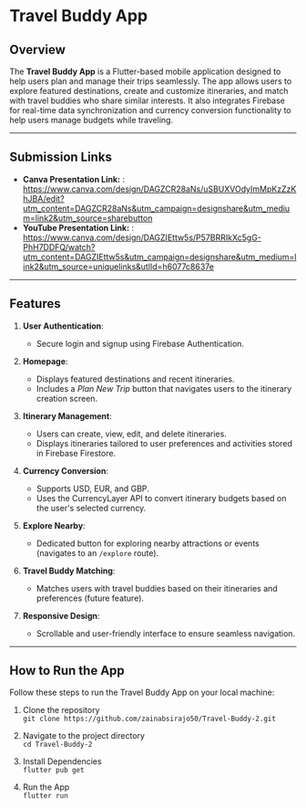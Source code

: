 # Travel Buddy App

## Overview

The **Travel Buddy App** is a Flutter-based mobile application designed to help users plan and manage their trips seamlessly. The app allows users to explore featured destinations, create and customize itineraries, and match with travel buddies who share similar interests. It also integrates Firebase for real-time data synchronization and currency conversion functionality to help users manage budgets while traveling.

---

## Submission Links

- **Canva Presentation Link:** : https://www.canva.com/design/DAGZCR28aNs/uSBUXVOdyImMpKzZzKhJBA/edit?utm_content=DAGZCR28aNs&utm_campaign=designshare&utm_medium=link2&utm_source=sharebutton
- **YouTube Presentation Link:** : https://www.canva.com/design/DAGZIEttw5s/P57BRRIkXc5gG-PhH7DDFQ/watch?utm_content=DAGZIEttw5s&utm_campaign=designshare&utm_medium=link2&utm_source=uniquelinks&utlId=h6077c8637e

---

## Features

1. **User Authentication**:
   - Secure login and signup using Firebase Authentication.

2. **Homepage**:
   - Displays featured destinations and recent itineraries.
   - Includes a *Plan New Trip* button that navigates users to the itinerary creation screen.

3. **Itinerary Management**:
   - Users can create, view, edit, and delete itineraries.
   - Displays itineraries tailored to user preferences and activities stored in Firebase Firestore.

4. **Currency Conversion**:
   - Supports USD, EUR, and GBP.
   - Uses the CurrencyLayer API to convert itinerary budgets based on the user's selected currency.

5. **Explore Nearby**:
   - Dedicated button for exploring nearby attractions or events (navigates to an `/explore` route).

6. **Travel Buddy Matching**:
   - Matches users with travel buddies based on their itineraries and preferences (future feature).

7. **Responsive Design**:
   - Scrollable and user-friendly interface to ensure seamless navigation.

---

## How to Run the App

Follow these steps to run the Travel Buddy App on your local machine:

1. Clone the repository  
  `git clone https://github.com/zainabsirajo50/Travel-Buddy-2.git`

2. Navigate to the project directory  
   `cd Travel-Buddy-2`
4. Install Dependencies  
   `flutter pub get`
5. Run the App  
  `flutter run`
